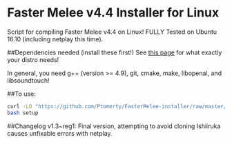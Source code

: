 # Faster Melee v4.4 Installer for Linux

Script for compiling Faster Melee v4.4 on Linux! FULLY Tested on Ubuntu 16.10 (including netplay this time).

##Dependencies needed (install these first!)
See [this page](https://wiki.dolphin-emu.org/index.php?title=Building_Dolphin_on_Linux) for what exactly your distro needs!

In general, you need g++ (version >= 4.9), git, cmake, make, libopenal, and libsoundtouch!

##To use:

```bash
curl -LO "https://github.com/Ptomerty/FasterMelee-installer/raw/master/setup"
bash setup
```

##Changelog
v1.3~reg1: Final version, attempting to avoid cloning Ishiiruka causes unfixable errors with netplay.
